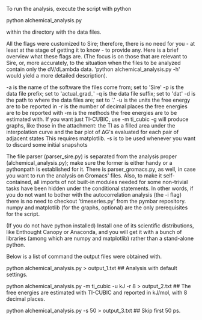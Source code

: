 To run the analysis, execute the script with python

python alchemical_analysis.py

within the directory with the data files.

All the flags were customized to Sire; therefore, there is no need
for you - at least at the stage of getting it to know - to provide any.
Here is a brief overview what these flags are.
(The focus is on those that are relevant to Sire, or, more accurately, to the situation when the files to be analyzed contain only the dV/dLambda data.
'python alchemical_analysis.py -h' would yield a more detailed description).

-a is the name of the software the files come from; set to 'Sire'
-p is the data file prefix; set to 'actual_grad_'
-q is the data file suffix; set to 'dat'
-d is the path to where the data files are; set to '.'
-u is the units the free energy are to be reported in
-r is the number of decimal places the free energies are to be reported with
-m is the methods the free energies are to be estimated with. If you want just TI-CUBIC, use -m ti_cubic
-g will produce graphs, like those in the attachment: the TI as a filled area under the interpolation curve and the bar plot of ∆G's evaluated for each pair of adjacent states
This requires matplotlib.
-s is to be used whenever you want to discard some initial snapshots

The file parser (parser_sire.py) is separated from the analysis proper (alchemical_analysis.py); make sure the former is either handy or a pythonpath is established for it.
There is parser_gromacs.py, as well, in case you want to run the analysis on Gromacs' files.
Also, to make it self-contained, all imports of not built-in modules needed for some non-trivial tasks have been hidden under the conditional statements. In other words,
if you do not want to bother with the autocorrelation analysis (the -i flag) there is no need to checkout 'timeseries.py' from the pymbar repository.
numpy and matplotlib (for the graphs, optional) are the only prerequisites for the script.

(If you do not have python installed) Install one of its scientific distributions, like Enthought Canopy or Anaconda, and you will get it with a bunch of libraries (among which are numpy and matplotlib) rather than a stand-alone python.

Below is a list of command the output files were obtained with.

python alchemical_analysis.py > output_1.txt                        ## Analysis with default settings.

python alchemical_analysis.py -m ti_cubic -u kJ -r 8 > output_2.txt ## The free energies are estimated with TI-CUBIC and reported in kJ/mol, with 8 decimal places. 

python alchemical_analysis.py -s 50 > output_3.txt                  ## Skip first 50 ps.
